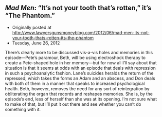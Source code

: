 ## <em>Mad Men</em>: “It’s not your tooth that’s rotten,” it’s “The Phantom.”

 * Originally posted at http://www.lawyersgunsmoneyblog.com/2012/06/mad-men-its-not-your-tooth-thats-rotten-its-the-phantom
 * Tuesday, June 26, 2012

There’s clearly more to be discussed vis-a-vis holes and memories in  this episode—Pete’s paramour, Beth, will be using electroshock therapy  to create a Pete-shaped hole in her memory—but for now all I’ll say  about that situation is that it seems at odds with an episode that deals  with repression in such a psychoanalytic fashion. Lane’s suicides  heralds the return of the repressed, which takes the forms an Adam and  an abscess, and Don deals with both of them in a manner that speaks to  increased psychological health. Beth, however, removes the need for any  sort of reintegration by obliterating the organ that records and  reshapes memories. She is, by the episode’s end, less of herself than  she was at its opening. I’m not sure what to make of that, but I’ll put  it out there and see whether you can’t do something with it.